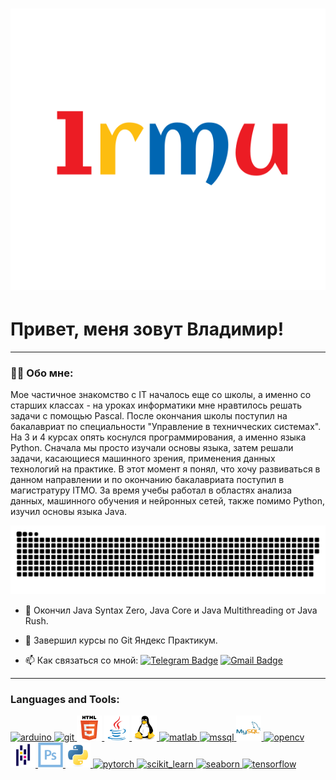 <h1 align="center">
  <img src="https://raw.githubusercontent.com/1rmu/1rmu/master/assets/name.svg" alt="1rmu" />
</h1>

# Привет, меня зовут Владимир!

---

### :man_technologist: Обо мне:

Мое частичное знакомство с IT началось еще со школы, а именно со старших классах - на уроках информатики мне нравтилось решать задачи с помощью Pascal. После окончания школы поступил на бакалавриат по специальности "Управление в техничческих системах". На 3 и 4 курсах опять коснулся программирования, а именно языка Python. Сначала мы просто изучали основы языка, затем решали задачи, касающиеся машинного зрения, применения данных технологий на практике. В этот момент я понял, что хочу развиваться в данном направлении и по окончанию бакалавриата поступил в магистратуру ITMO. За время учебы работал в областях анализа данных, машинного обучения и нейронных сетей, также помимо Python, изучил основы языка Java.

<p align="center">
 <img width="600" src="assets/github-snake.svg" alt="snake"/>
</p>

- :telescope: Окончил Java Syntax Zero, Java Core и Java Multithreading от Java Rush.

- :seedling: Завершил курсы по Git Яндекс Практикум.

- :mailbox: Как связаться со мной: [![Telegram Badge](https://img.shields.io/badge/-lrmu_1rmu-blue?style=flat&logo=Telegram&logoColor=white)](https://t.me/lrmu_1rmu) [![Gmail Badge](https://img.shields.io/badge/-Gmail-red?style=flat&logo=Gmail&logoColor=white)](mailto:rogulin.itmo@gmail.com)

---

<h3 align="left">Languages and Tools:</h3>
<p align="left"> <a href="https://www.arduino.cc/" target="_blank" rel="noreferrer"> <img src="https://cdn.worldvectorlogo.com/logos/arduino-1.svg" alt="arduino" width="40" height="40"/> </a> <a href="https://git-scm.com/" target="_blank" rel="noreferrer"> <img src="https://www.vectorlogo.zone/logos/git-scm/git-scm-icon.svg" alt="git" width="40" height="40"/> </a> <a href="https://www.w3.org/html/" target="_blank" rel="noreferrer"> <img src="https://raw.githubusercontent.com/devicons/devicon/master/icons/html5/html5-original-wordmark.svg" alt="html5" width="40" height="40"/> </a> <a href="https://www.java.com" target="_blank" rel="noreferrer"> <img src="https://raw.githubusercontent.com/devicons/devicon/master/icons/java/java-original.svg" alt="java" width="40" height="40"/> </a> <a href="https://www.linux.org/" target="_blank" rel="noreferrer"> <img src="https://raw.githubusercontent.com/devicons/devicon/master/icons/linux/linux-original.svg" alt="linux" width="40" height="40"/> </a> <a href="https://www.mathworks.com/" target="_blank" rel="noreferrer"> <img src="https://upload.wikimedia.org/wikipedia/commons/2/21/Matlab_Logo.png" alt="matlab" width="40" height="40"/> </a> <a href="https://www.microsoft.com/en-us/sql-server" target="_blank" rel="noreferrer"> <img src="https://www.svgrepo.com/show/303229/microsoft-sql-server-logo.svg" alt="mssql" width="40" height="40"/> </a> <a href="https://www.mysql.com/" target="_blank" rel="noreferrer"> <img src="https://raw.githubusercontent.com/devicons/devicon/master/icons/mysql/mysql-original-wordmark.svg" alt="mysql" width="40" height="40"/> </a> <a href="https://opencv.org/" target="_blank" rel="noreferrer"> <img src="https://www.vectorlogo.zone/logos/opencv/opencv-icon.svg" alt="opencv" width="40" height="40"/> </a> <a href="https://pandas.pydata.org/" target="_blank" rel="noreferrer"> <img src="https://raw.githubusercontent.com/devicons/devicon/2ae2a900d2f041da66e950e4d48052658d850630/icons/pandas/pandas-original.svg" alt="pandas" width="40" height="40"/> </a> <a href="https://www.photoshop.com/en" target="_blank" rel="noreferrer"> <img src="https://raw.githubusercontent.com/devicons/devicon/master/icons/photoshop/photoshop-line.svg" alt="photoshop" width="40" height="40"/> </a> <a href="https://www.python.org" target="_blank" rel="noreferrer"> <img src="https://raw.githubusercontent.com/devicons/devicon/master/icons/python/python-original.svg" alt="python" width="40" height="40"/> </a> <a href="https://pytorch.org/" target="_blank" rel="noreferrer"> <img src="https://www.vectorlogo.zone/logos/pytorch/pytorch-icon.svg" alt="pytorch" width="40" height="40"/> </a> <a href="https://scikit-learn.org/" target="_blank" rel="noreferrer"> <img src="https://upload.wikimedia.org/wikipedia/commons/0/05/Scikit_learn_logo_small.svg" alt="scikit_learn" width="40" height="40"/> </a> <a href="https://seaborn.pydata.org/" target="_blank" rel="noreferrer"> <img src="https://seaborn.pydata.org/_images/logo-mark-lightbg.svg" alt="seaborn" width="40" height="40"/> </a> <a href="https://www.tensorflow.org" target="_blank" rel="noreferrer"> <img src="https://www.vectorlogo.zone/logos/tensorflow/tensorflow-icon.svg" alt="tensorflow" width="40" height="40"/> </a> </p>
